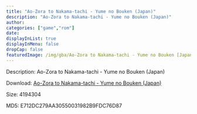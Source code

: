 ```yaml
---
title: "Ao-Zora to Nakama-tachi - Yume no Bouken (Japan)"
description: "Ao-Zora to Nakama-tachi - Yume no Bouken (Japan)"
author: 
categories: ["game","rom"]
date: 
displayInList: true
displayInMenu: false
dropCap: false
featuredImage: /img/gba/Ao-Zora to Nakama-tachi - Yume no Bouken [Japan].jpg
---
```


Description: Ao-Zora to Nakama-tachi - Yume no Bouken (Japan)

Download: <a style="text-decoration:underline;" href="https://mega.nz/#!XLAElKAK!1uK74zCp1J2wCSg6Y0o7osj8Hw-RS6iP0TYN7KcGMWw" target = "_blank" rel = "nofollow" > Ao-Zora to Nakama-tachi - Yume no Bouken (Japan)</a>

Size: 4194304

MD5: E712DC279AA30550031982B9FDC76D87

